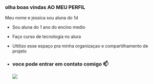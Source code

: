### olha boas vindas AO MEU PERFIL

Meu nome e jessica sou aluna do 1d

- Sou aluna do 1 ano do encino medio
- Faço curso de tecnologia no alura
- Ultilizo esse espaço pra minha organizaçao e compartilhamento de projeto

- ### voce pode entrar em contato comigo 📫

  ![](https://media1.tenor.com/m/ou8DIVHBRlcAAAAd/meetquack-quack.gif)
